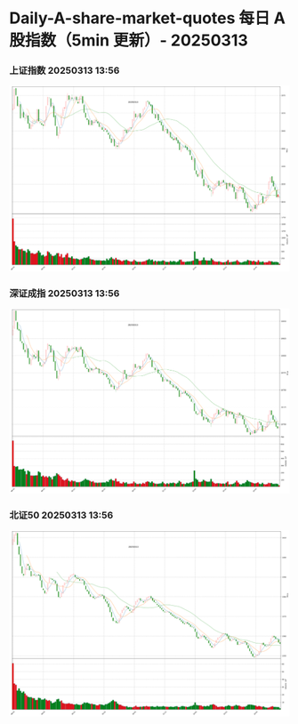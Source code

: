 
# Daily-A-share-market-quotes 每日 A 股指数（5min 更新）- 20250313

### 上证指数 20250313 13:56
![](./fig/2025/3/20250313-sh000001.png)

### 深证成指 20250313 13:56
![](./fig/2025/3/20250313-sz399001.png)

### 北证50 20250313 13:56
![](./fig/2025/3/20250313-bj899050.png)
